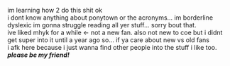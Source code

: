 im learning how 2 do this shit ok<br>
i dont know anything about ponytown or the acronyms... im borderline dyslexic im gonna struggle reading all yer stuff... sorry bout that.<br>
ive liked mhyk for a while <- not a new fan. also not new to coe but i didnt get super into it until a year ago so... if ya care about new vs old fans<br>
i afk here because i just wanna find other people into the stuff i like too.<br>
<b><i>please be my friend!</i></b>
